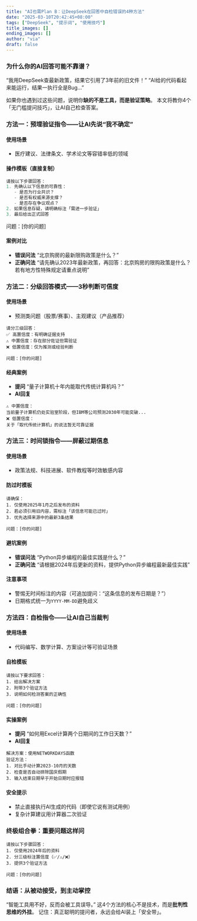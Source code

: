 ```yaml
---
title: "AI也需Plan B：让DeepSeek在回答中自检错误的4种方法"
date: "2025-03-10T20:42:45+08:00"
tags: ["DeepSeek", "提示词", "使用技巧"]
title_images: []
ending_images: []
author: "via"
draft: false
---
```

<!-- introduction -->

### **为什么你的AI回答可能不靠谱？**

“我用DeepSeek查最新政策，结果它引用了3年前的旧文件！”
“AI给的代码看起来能运行，结果一执行全是Bug...”

如果你也遇到过这些问题，说明你**缺的不是工具，而是验证策略**。
本文将教你4个「无门槛提问技巧」，让AI自己检查答案。

### 方法一：预埋验证指令——让AI先说“我不确定”

#### **使用场景**

- 医疗建议、法律条文、学术论文等容错率低的领域

<!--more-->
<!-- rest of the content -->

#### **操作模板（直接复制）**

```c
请按以下步骤回答：  
1. 先确认以下信息的可靠性：  
   - 是否为行业共识？  
   - 是否有权威来源支撑？  
   - 是否存在争议观点？  
2. 如果信息存疑，请明确标注「需进一步验证」  
3. 最后给出正式回答  
```

问题：[你的问题]  


#### **案例对比**

- **错误问法**
  “北京购房的最新限购政策是什么？”
- **正确问法**
  “请先确认2023年最新政策，再回答：北京购房的限购政策是什么？若有地方性特殊规定请重点说明”

### 方法二：分级回答模式——3秒判断可信度

#### **使用场景**

- 预测类问题（股票/赛事）、主观建议（产品推荐）

```
请分三级回答：  
✅ 高置信度：有明确证据支持  
⚠️ 中置信度：存在部分佐证但需验证  
❌ 低置信度：仅为推测或经验判断  

问题：[你的问题]  
```

#### **经典案例**

- **提问**
  “量子计算机十年内能取代传统计算机吗？”
- **AI回复**

```
⚠️ 中置信度：  
当前量子计算机仍处实验室阶段，但IBM等公司预测2030年可能突破...  
❌ 低置信度：  
关于「取代传统计算机」的说法暂无可靠证据  
```

### 方法三：时间锁指令——屏蔽过期信息

#### **使用场景**

- 政策法规、科技进展、软件教程等时效敏感内容

#### **防过时模板**

```
请确保：  
1. 仅使用2025年1月之后发布的资料  
2. 若必须引用旧内容，需标注「该信息可能已过时」  
3. 优先选择来源中的最新3条结果  

问题：[你的问题]  
```

#### **避坑案例**

- **错误问法**
  “Python异步编程的最佳实践是什么？”
- **正确问法**
  “请根据2024年后更新的资料，提供Python异步编程最新最佳实践”

#### **注意事项**

- 警惕无时间标注的内容（可追加提问：“这条信息的发布日期是？”）
- 日期格式统一为`YYYY-MM-DD`避免歧义

### 方法四：自检指令——让AI自己当裁判

#### **使用场景**

- 代码编写、数学计算、方案设计等可验证场景

#### **自检模板**

```
请按以下要求回答：  
1. 给出解决方案  
2. 附带3个验证方法  
3. 说明如何检测答案的正确性  

问题：[你的问题]  
```

#### **实操案例**

- **提问**
  “如何用Excel计算两个日期间的工作日天数？”
- **AI回复**

```
解决方案：使用NETWORKDAYS函数  
验证方法：  
1. 对比手动计算2023-10月的天数  
2. 检查是否自动排除国庆假期  
3. 输入结束日期早于开始日期时应报错  
```

#### **安全提示**

- 禁止直接执行AI生成的代码（即使它说有测试用例）
- 复杂计算建议用计算器二次验证

### **终极组合拳：重要问题这样问**

```
请按以下步骤回答：  
1. 仅使用2024年后的资料  
2. 分三级标注置信度（✅/⚠️/❌）  
3. 提供3个验证方法  

问题：[你的问题]  
```

### **结语：从被动接受，到主动掌控**

“智能工具用不好，反而会被工具误导。”
这4个方法的核心不是技术，而是**批判性思维的外挂**。
记住：真正聪明的提问者，永远会给AI装上「安全带」。
